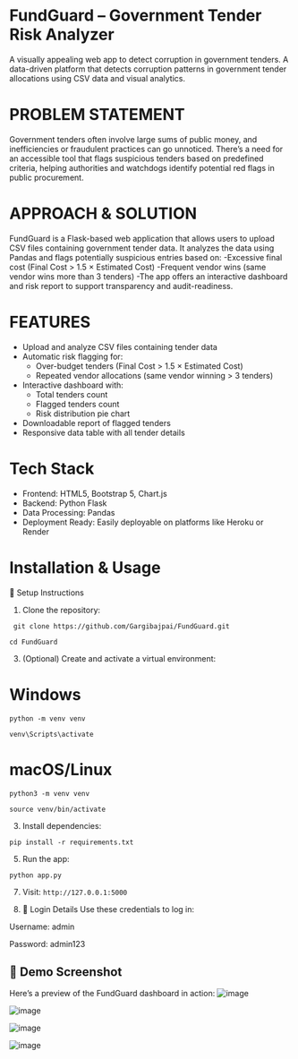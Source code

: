 # FundGuard – Government Tender Risk Analyzer
A visually appealing web app to detect corruption in government tenders.
A data-driven platform that detects corruption patterns in government tender allocations using CSV data and visual analytics.

# PROBLEM STATEMENT
Government tenders often involve large sums of public money, and inefficiencies or fraudulent practices can go unnoticed. There’s a need for an accessible tool that flags suspicious tenders based on predefined criteria, helping authorities and watchdogs identify potential red flags in public procurement.

#  APPROACH & SOLUTION
FundGuard is a Flask-based web application that allows users to upload CSV files containing government tender data. It analyzes the data using Pandas and flags potentially suspicious entries based on:
-Excessive final cost (Final Cost > 1.5 × Estimated Cost)
-Frequent vendor wins (same vendor wins more than 3 tenders)
-The app offers an interactive dashboard and risk report to support transparency and audit-readiness.

#  FEATURES 
  - Upload and analyze CSV files containing tender data
- Automatic risk flagging for:
  - Over-budget tenders (Final Cost > 1.5 × Estimated Cost)
  - Repeated vendor allocations (same vendor winning > 3 tenders)
- Interactive dashboard with:
  - Total tenders count
  - Flagged tenders count
  - Risk distribution pie chart
- Downloadable report of flagged tenders
- Responsive data table with all tender details
  
 # Tech Stack
   * Frontend: HTML5, Bootstrap 5, Chart.js
   * Backend: Python Flask
   * Data Processing: Pandas
   * Deployment Ready: Easily deployable on platforms like Heroku or Render
     
# Installation & Usage
🧰 Setup Instructions
1. Clone the repository:
 
``` git clone https://github.com/Gargibajpai/FundGuard.git```

```cd FundGuard```

3. (Optional) Create and activate a virtual environment:
# Windows
```python -m venv venv```

```venv\Scripts\activate```

# macOS/Linux
```python3 -m venv venv```

```source venv/bin/activate```

3. Install dependencies:
   
  ```pip install -r requirements.txt```

5. Run the app:
   
  ```python app.py```

7. Visit: ```http://127.0.0.1:5000```
   

9. 🔐 Login Details
Use these credentials to log in:

Username: admin

Password: admin123



## 📸 Demo Screenshot

Here’s a preview of the FundGuard dashboard in action:
![image](https://github.com/user-attachments/assets/e5a363d7-baf9-4098-b01a-b7bb033cd3af)

![image](https://github.com/user-attachments/assets/01988e6d-58c2-4723-aec5-38e7a37610b0)

![image](https://github.com/user-attachments/assets/b5c53211-7116-45c9-824c-e3eac1710a39)

![image](https://github.com/user-attachments/assets/192c27f9-c6df-482f-b363-b71c4375d022)

